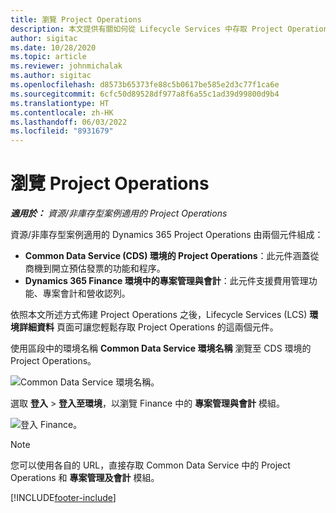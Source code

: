 ```yaml
---
title: 瀏覽 Project Operations
description: 本文提供有關如何從 Lifecycle Services 中存取 Project Operations 的資訊。
author: sigitac
ms.date: 10/28/2020
ms.topic: article
ms.reviewer: johnmichalak
ms.author: sigitac
ms.openlocfilehash: d8573b65373fe88c5b0617be585e2d3c77f1ca6e
ms.sourcegitcommit: 6cfc50d89528df977a8f6a55c1ad39d99800d9b4
ms.translationtype: HT
ms.contentlocale: zh-HK
ms.lasthandoff: 06/03/2022
ms.locfileid: "8931679"
---
```

# <a name="navigate-project-operations"></a>瀏覽 Project Operations

_**適用於：** 資源/非庫存型案例適用的 Project Operations_



資源/非庫存型案例適用的 Dynamics 365 Project Operations 由兩個元件組成： 

 - **Common Data Service (CDS) 環境的 Project Operations**：此元件涵蓋從商機到開立預估發票的功能和程序。 
 - **Dynamics 365 Finance 環境中的專案管理與會計**：此元件支援費用管理功能、專案會計和營收認列。 

依照本文所述方式佈建 Project Operations 之後，Lifecycle Services (LCS) **環境詳細資料** 頁面可讓您輕鬆存取 Project Operations 的這兩個元件。  

使用區段中的環境名稱 **Common Data Service 環境名稱** 瀏覽至 CDS 環境的 Project Operations。 

  ![Common Data Service 環境名稱。](./media/environment-name.PNG)

選取 **登入** > **登入至環境**，以瀏覽 Finance 中的 **專案管理與會計** 模組。  

   ![登入 Finance。](./media/environment-login.PNG)

> [!NOTE]
> 您可以使用各自的 URL，直接存取 Common Data Service 中的 Project Operations 和 **專案管理及會計** 模組。 


[!INCLUDE[footer-include](../includes/footer-banner.md)]